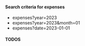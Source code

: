 #### Search criteria for expenses
* expenses?year=2023
* expenses?year=2023&month=01
* expenses?date=2023-01-01

#### TODOS
